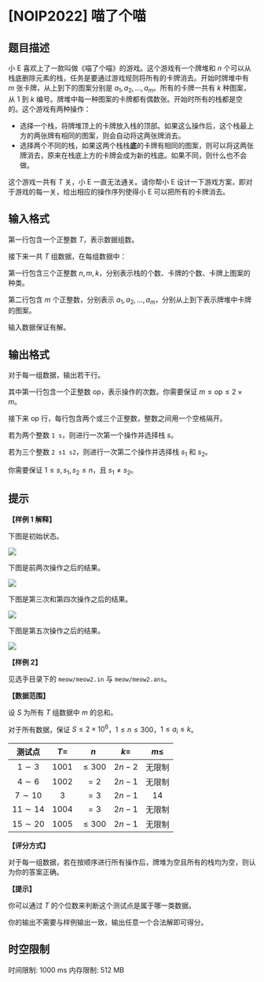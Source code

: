 # [NOIP2022] 喵了个喵

## 题目描述

小 E 喜欢上了一款叫做《喵了个喵》的游戏。这个游戏有一个牌堆和 $n$ 个可以从栈底删除元素的栈，任务是要通过游戏规则将所有的卡牌消去。开始时牌堆中有 $m$ 张卡牌，从上到下的图案分别是 $a_1, a_2,\dots, a_m$。所有的卡牌一共有 $k$ 种图案，从 $1$ 到 $k$ 编号。牌堆中每一种图案的卡牌都有偶数张。开始时所有的栈都是空的。这个游戏有两种操作：

- 选择一个栈，将牌堆顶上的卡牌放入栈的顶部。如果这么操作后，这个栈最上方的两张牌有相同的图案，则会自动将这两张牌消去。
- 选择两个不同的栈，如果这两个栈栈**底**的卡牌有相同的图案，则可以将这两张牌消去，原来在栈底上方的卡牌会成为新的栈底。如果不同，则什么也不会做。

这个游戏一共有 $T$ 关，小 E 一直无法通关。请你帮小 E 设计一下游戏方案，即对于游戏的每一关，给出相应的操作序列使得小 E 可以把所有的卡牌消去。


## 输入格式

第一行包含一个正整数 $T$，表示数据组数。

接下来一共 $T$ 组数据，在每组数据中：

第一行包含三个正整数 $n, m, k$，分别表示栈的个数、卡牌的个数、卡牌上图案的种类。

第二行包含 $m$ 个正整数，分别表示 $a_1, a_2,\dots, a_m$，分别从上到下表示牌堆中卡牌的图案。

输入数据保证有解。

## 输出格式

对于每一组数据，输出若干行。

其中第一行包含一个正整数 $\mathrm{op}$，表示操作的次数。你需要保证 $m \leq \mathrm{op} \leq 2\times m$。

接下来 $\mathrm{op}$ 行，每行包含两个或三个正整数，整数之间用一个空格隔开。

若为两个整数 $\texttt{1 s}$，则进行一次第一个操作并选择栈 $s$。

若为三个整数 $\texttt{2 s1 s2}$，则进行一次第二个操作并选择栈 $s_1$ 和 $s_2$。

你需要保证 $1 \leq s, s_1, s_2 \leq n$，且 $s_1 \neq s_2$。

## 提示

**【样例 1 解释】**

下图是初始状态。

![](https://cdn.luogu.com.cn/upload/image_hosting/iidvwekz.png)

下图是前两次操作之后的结果。

![](https://cdn.luogu.com.cn/upload/image_hosting/hrcdl51d.png)

下图是第三次和第四次操作之后的结果。

![](https://cdn.luogu.com.cn/upload/image_hosting/ju6b9dep.png)

下图是第五次操作之后的结果。

![](https://cdn.luogu.com.cn/upload/image_hosting/djpqtzfr.png)

**【样例 2】**

见选手目录下的 $\texttt{meow/meow2.in}$ 与 $\texttt{meow/meow2.ans}$。

**【数据范围】**

设 $S$ 为所有 $T$ 组数据中 $m$ 的总和。

对于所有数据，保证 $S \leq 2 \times 10^6$，$1 \leq n  \leq 300$，$1 \leq a_i \leq k$。

| 测试点 | $T=$ | $n$ | $k=$ | $m \leq$ |
| :----------: | :----------: | :----------: | :----------: | :----------: |
| $1\sim 3$ | $1001$ | $\leq 300$ | $2n-2$ | 无限制 |
| $4\sim 6$ | $1002$ | $=2$ | $2n-1$ | 无限制 |
| $7\sim 10$ | $3$ | $=3$ | $2n-1$ | $14$ |
| $11\sim 14$ | $1004$ | $=3$ | $2n-1$ | 无限制 |
| $15\sim 20$ | $1005$ | $\leq 300$ | $2n-1$ | 无限制 |


**【评分方式】**

对于每一组数据，若在按顺序进行所有操作后，牌堆为空且所有的栈均为空，则认为你的答案正确。

**【提示】**

你可以通过 $T$ 的个位数来判断这个测试点是属于哪一类数据。

你的输出不需要与样例输出一致，输出任意一个合法解即可得分。

## 时空限制

时间限制: 1000 ms
内存限制: 512 MB
